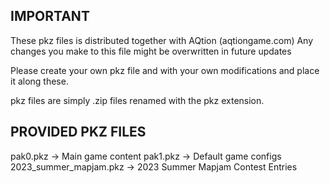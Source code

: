 ## IMPORTANT

These pkz files is distributed together with AQtion (aqtiongame.com)
Any changes you make to this file might be overwritten in future updates

Please create your own pkz file and with your own modifications and place
it along these.

pkz files are simply .zip files renamed with the pkz extension.


## PROVIDED PKZ FILES

pak0.pkz -> Main game content
pak1.pkz -> Default game configs
2023_summer_mapjam.pkz -> 2023 Summer Mapjam Contest Entries
